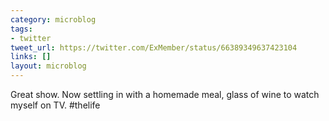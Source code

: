 ```yaml
---
category: microblog
tags:
- twitter
tweet_url: https://twitter.com/ExMember/status/66389349637423104
links: []
layout: microblog
---
```

Great show. Now settling in with a homemade meal, glass of wine to watch myself on TV. #thelife

